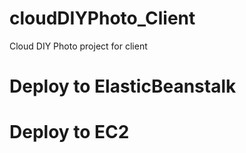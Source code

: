 # cloudDIYPhoto_Client
Cloud DIY Photo project for client

# Deploy to ElasticBeanstalk




# Deploy to EC2